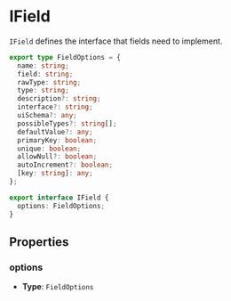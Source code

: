 # IField

`IField` defines the interface that fields need to implement.

```typescript
export type FieldOptions = {
  name: string;
  field: string;
  rawType: string;
  type: string;
  description?: string;
  interface?: string;
  uiSchema?: any;
  possibleTypes?: string[];
  defaultValue?: any;
  primaryKey: boolean;
  unique: boolean;
  allowNull?: boolean;
  autoIncrement?: boolean;
  [key: string]: any;
};

export interface IField {
  options: FieldOptions;
}
```


## Properties

### options

- **Type**: `FieldOptions`
